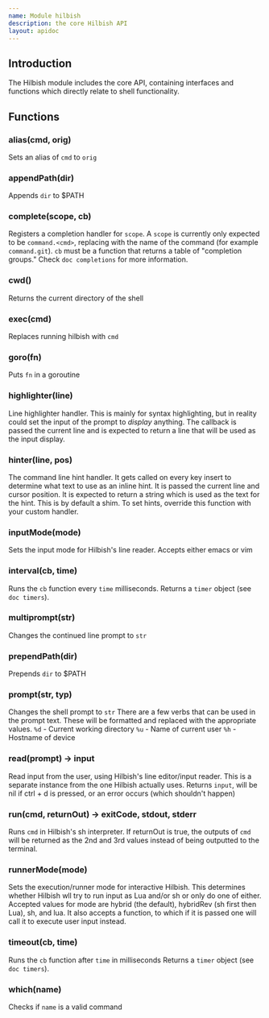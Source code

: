 ```yaml
---
name: Module hilbish
description: the core Hilbish API
layout: apidoc
---
```


## Introduction
The Hilbish module includes the core API, containing
interfaces and functions which directly relate to shell functionality.

## Functions
### alias(cmd, orig)
Sets an alias of `cmd` to `orig`

### appendPath(dir)
Appends `dir` to $PATH

### complete(scope, cb)
Registers a completion handler for `scope`.
A `scope` is currently only expected to be `command.<cmd>`,
replacing <cmd> with the name of the command (for example `command.git`).
`cb` must be a function that returns a table of "completion groups."
Check `doc completions` for more information.

### cwd()
Returns the current directory of the shell

### exec(cmd)
Replaces running hilbish with `cmd`

### goro(fn)
Puts `fn` in a goroutine

### highlighter(line)
Line highlighter handler. This is mainly for syntax highlighting, but in
reality could set the input of the prompt to *display* anything. The
callback is passed the current line and is expected to return a line that
will be used as the input display.

### hinter(line, pos)
The command line hint handler. It gets called on every key insert to
determine what text to use as an inline hint. It is passed the current
line and cursor position. It is expected to return a string which is used
as the text for the hint. This is by default a shim. To set hints,
override this function with your custom handler.

### inputMode(mode)
Sets the input mode for Hilbish's line reader. Accepts either emacs or vim

### interval(cb, time)
Runs the `cb` function every `time` milliseconds.
Returns a `timer` object (see `doc timers`).

### multiprompt(str)
Changes the continued line prompt to `str`

### prependPath(dir)
Prepends `dir` to $PATH

### prompt(str, typ)
Changes the shell prompt to `str`
There are a few verbs that can be used in the prompt text.
These will be formatted and replaced with the appropriate values.
`%d` - Current working directory
`%u` - Name of current user
`%h` - Hostname of device

### read(prompt) -> input
Read input from the user, using Hilbish's line editor/input reader.
This is a separate instance from the one Hilbish actually uses.
Returns `input`, will be nil if ctrl + d is pressed, or an error occurs (which shouldn't happen)

### run(cmd, returnOut) -> exitCode, stdout, stderr
Runs `cmd` in Hilbish's sh interpreter.
If returnOut is true, the outputs of `cmd` will be returned as the 2nd and
3rd values instead of being outputted to the terminal.

### runnerMode(mode)
Sets the execution/runner mode for interactive Hilbish. This determines whether
Hilbish wll try to run input as Lua and/or sh or only do one of either.
Accepted values for mode are hybrid (the default), hybridRev (sh first then Lua),
sh, and lua. It also accepts a function, to which if it is passed one
will call it to execute user input instead.

### timeout(cb, time)
Runs the `cb` function after `time` in milliseconds
Returns a `timer` object (see `doc timers`).

### which(name)
Checks if `name` is a valid command

